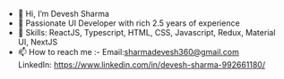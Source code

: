 - 👋 Hi, I’m Devesh Sharma
- 👀 Passionate UI Developer with rich 2.5 years of experience
- 🌱 Skills: ReactJS, Typescript, HTML, CSS, Javascript, Redux, Material UI, NextJS
- 📫 How to reach me :-   Email:sharmadevesh360@gmail.com  
     LinkedIn: https://www.linkedin.com/in/devesh-sharma-992661180/

<!---
DeveshS360/DeveshS360 is a ✨ special ✨ repository because its `README.md` (this file) appears on your GitHub profile.
You can click the Preview link to take a look at your changes.
--->
